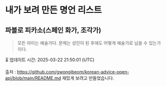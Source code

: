 # 내가 보려 만든 명언 리스트

##  파블로 피카소(스페인 화가, 조각가)
> 모든 아이는 예술가다. 문제는 성인이 된 후에도 어떻게 예술가로 남을 수 있는가이다.


⏳ 업데이트 시간: 2025-03-22 21:50:01 (UTC)

출처 : https://github.com/gwongibeom/korean-advice-open-api/blob/main/README.md
재밌게 보려고 만들었습니다.
